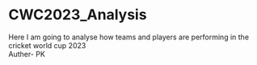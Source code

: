 # CWC2023_Analysis
Here I am going to analyse how teams and players are performing in the cricket world cup 2023
<br>
Auther- PK
